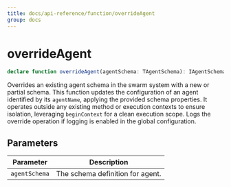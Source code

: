 ```yaml
---
title: docs/api-reference/function/overrideAgent
group: docs
---
```


# overrideAgent

```ts
declare function overrideAgent(agentSchema: TAgentSchema): IAgentSchemaInternal;
```

Overrides an existing agent schema in the swarm system with a new or partial schema.
This function updates the configuration of an agent identified by its `agentName`, applying the provided schema properties.
It operates outside any existing method or execution contexts to ensure isolation, leveraging `beginContext` for a clean execution scope.
Logs the override operation if logging is enabled in the global configuration.

## Parameters

| Parameter | Description |
|-----------|-------------|
| `agentSchema` | The schema definition for agent. |
